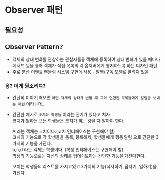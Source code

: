 # Observer 패턴
## 필요성

## Observer Pattern?
-  객체의 상태 변화를 관찰하는 관찰자들을 객체에 등록하여 상태 변화가 있을 때마다 메서드 등을 통해 객체가 직접 목록의 각 옵저버에게 통지하도록 하는 디자인 패턴
- 주로 분산 이벤트 핸들링 시스템 구현에 사용 - 발행/구독 모델로 알려져 있음

### 응? 이게 뭔소리여?
- 간단히 이야기 해보면 `어떤 객체의 상태가 변할 때 그와 연관된 객체들에게 알림을 보내는 패턴` 이라는데..
- 간단한 예시로 `코치와 학생들` 이라는 관계가 있다고 치자<br>
    코치가 뭘하든 모든 학생들은 코치가 하는 것을 다 알아야 한다.<br>

    <p>
    A 라는 객체는 코치이다.(코치 인터페이스는 구현해야 함)<br>
    코치의 기능으로 각 학생들을 등록, 등록해제, 학생들에게 행동 알림 으로 간단한 3가지의 기능을 가진다.<br>
    b,c,d 라는 객체는 학생이다. (학생 인터페이스는 구현해야 함)<br>
    학생의 기능으로는 자신의 상태를 업데이트하는 간단한 기능을 가진다한다.<br>
    </p>

    <p>
    코치는 학생들의 리스트를 가지고있고 3가지의 기능(식사하기, 잠자기, 일하기)을 가진다<br>
    
    </p>
